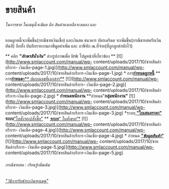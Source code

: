 # ขายสินค้า

######  ในการขาย ในเมนุนี้จะมีผล คือ สินค้าคงเหลือจะลดลง และ
ยอดลูกหนี้จะเพื่มขึ้น(กรณีขายเงินเชื่อ) และเงินสด ธนาคาร บัตรเคริดต
จะเพิ่มขึ้น(กรณีขายสดรับเงินทันที) อีกทั้ง บันทึกรายงานภาษีมูลค่าเพิ่ม และ
ภาษีหัก ณ.ที่จ่าย(ที่ถูกลูกค้าหักไว้)

** คลิก  _**"อักษรสีน้ำเงิน"**_ ล่างรูปภาพเพื่อ link ไปดูหน้าที่เกี่ยวข้อง **
[![](http://www.smlaccount.com/manual/wp-
content/uploads/2017/10/ขายสินค้าบริการ-
เงินเชิ่อ-page-1.jpg)](http://www.smlaccount.com/manual/wp-
content/uploads/2017/10/ขายสินค้าบริการ-เงินเชิ่อ-page-1.jpg) *
การ[**กำหนดลูกหนี้**](http://www.smlaccount.com/manual/?page_id=992) **
การ[**กำหนด**รู**
ปแบบเลขที่เอกสาร**](http://www.smlaccount.com/manual/?page_id=416)
[![](http://www.smlaccount.com/manual/wp-
content/uploads/2017/10/ขายสินค้าบริการ-
เงินเชิ่อ-page-2.jpg)](http://www.smlaccount.com/manual/wp-
content/uploads/2017/10/ขายสินค้าบริการ-เงินเชิ่อ-page-2.jpg) *
**กำหนดพนักงาน** **กำหนด"**กลุ่มพนักงาน"**
[![](http://www.smlaccount.com/manual/wp-
content/uploads/2017/10/ขายสินค้าบริการ-
เงินเชิ่อ-page-3.jpg)](http://www.smlaccount.com/manual/wp-
content/uploads/2017/10/ขายสินค้าบริการ-เงินเชิ่อ-page-3.jpg) *ระบบ[
**"ใบเสนอราคา"** ](http://www.smlaccount.com/manual/?page_id=573)
**ระบบ**["ใบสั่งจอง/สั่งซื้อ"](http://www.smlaccount.com/manual/?page_id=577)
** [***ระบบ**" ใบสั่งขาย"**](http://www.smlaccount.com/manual/?page_id=581)
[![](http://www.smlaccount.com/manual/wp-
content/uploads/2017/10/ขายสินค้าบริการ-
เงินเชิ่อ-page-4.jpg)](http://www.smlaccount.com/manual/wp-
content/uploads/2017/10/ขายสินค้าบริการ-เงินเชิ่อ-page-4.jpg) * กำหนด
[_**"ข้อมูลสินค้า"**_](http://www.smlaccount.com/manual/?page_id=1089)
[![](http://www.smlaccount.com/manual/wp-
content/uploads/2017/10/ขายสินค้าบริการ-
เงินเชิ่อ-page-5.jpg)](http://www.smlaccount.com/manual/wp-
content/uploads/2017/10/ขายสินค้าบริการ-เงินเชิ่อ-page-5.jpg)

###### กรณีขายสด :  เรียนรู้เพิ่มเติม
_["วิธีการรับชำระเงินทุกเมนู"](http://www.smlaccount.com/manual/?page_id=365)_

  

